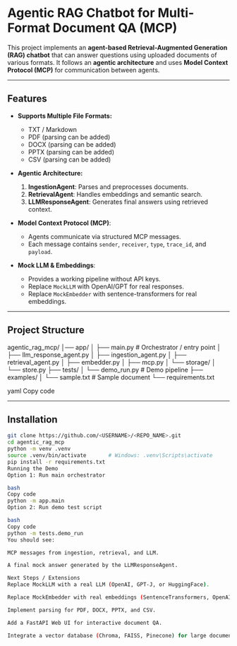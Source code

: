 # Agentic RAG Chatbot for Multi-Format Document QA (MCP)

This project implements an **agent-based Retrieval-Augmented Generation (RAG) chatbot** that can answer questions using uploaded documents of various formats. It follows an **agentic architecture** and uses **Model Context Protocol (MCP)** for communication between agents.

---

## Features

- **Supports Multiple File Formats:**
  - TXT / Markdown
  - PDF (parsing can be added)
  - DOCX (parsing can be added)
  - PPTX (parsing can be added)
  - CSV (parsing can be added)

- **Agentic Architecture:**
  1. **IngestionAgent**: Parses and preprocesses documents.
  2. **RetrievalAgent**: Handles embeddings and semantic search.
  3. **LLMResponseAgent**: Generates final answers using retrieved context.

- **Model Context Protocol (MCP)**:
  - Agents communicate via structured MCP messages.
  - Each message contains `sender`, `receiver`, `type`, `trace_id`, and `payload`.

- **Mock LLM & Embeddings**:
  - Provides a working pipeline without API keys.
  - Replace `MockLLM` with OpenAI/GPT for real responses.
  - Replace `MockEmbedder` with sentence-transformers for real embeddings.

---

## Project Structure

agentic_rag_mcp/
│── app/
│ ├── main.py # Orchestrator / entry point
│ ├── llm_response_agent.py
│ ├── ingestion_agent.py
│ ├── retrieval_agent.py
│ ├── embedder.py
│ ├── mcp.py
│ └── storage/
│ └── store.py
├── tests/
│ └── demo_run.py # Demo pipeline
├── examples/
│ └── sample.txt # Sample document
└── requirements.txt

yaml
Copy code

---

## Installation

```bash
git clone https://github.com/<USERNAME>/<REPO_NAME>.git
cd agentic_rag_mcp
python -m venv .venv
source .venv/bin/activate       # Windows: .venv\Scripts\activate
pip install -r requirements.txt
Running the Demo
Option 1: Run main orchestrator

bash
Copy code
python -m app.main
Option 2: Run demo test script

bash
Copy code
python -m tests.demo_run
You should see:

MCP messages from ingestion, retrieval, and LLM.

A final mock answer generated by the LLMResponseAgent.

Next Steps / Extensions
Replace MockLLM with a real LLM (OpenAI, GPT-J, or HuggingFace).

Replace MockEmbedder with real embeddings (SentenceTransformers, OpenAI embeddings).

Implement parsing for PDF, DOCX, PPTX, and CSV.

Add a FastAPI Web UI for interactive document QA.

Integrate a vector database (Chroma, FAISS, Pinecone) for large document retrieval.

